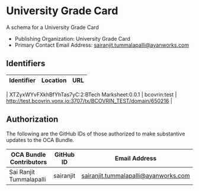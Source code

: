 # University Grade Card

A schema for a University Grade Card

- Publishing Organization: University Grade Card
- Primary Contact Email Address: sairanjit.tummalapalli@ayanworks.com

## Identifiers

| Identifier | Location | URL |
| ---------- | -------- | --- |

| XTZyxWYvFXkhBfYhTas7yC:2:BTech Marksheet:0.0.1 | bcovrin:test | http://test.bcovrin.vonx.io:3707/tx/BCOVRIN_TEST/domain/650216 |

## Authorization

The following are the GitHub IDs of those authorized to make substantive updates to the OCA Bundle.

| OCA Bundle Contributors | GitHub ID | Email Address                        |
| ----------------------- | --------- | ------------------------------------ |
| Sai Ranjit Tummalapalli | sairanjit | sairanjit.tummalapalli@ayanworks.com |
